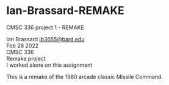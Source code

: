 # Ian-Brassard-REMAKE
CMSC 336 project 1 - REMAKE

Ian Brassard <ib3655@bard.edu>  
Feb 28 2022  
CMSC 336  
Remake project  
I worked alone on this assignment  

This is a remake of the 1980 arcade classic Missile Command.
